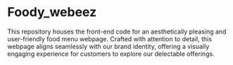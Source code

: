 # Foody_webeez
This repository houses the front-end code for an aesthetically pleasing and user-friendly food menu webpage. Crafted with attention to detail, this webpage aligns seamlessly with our brand identity, offering a visually engaging experience for customers to explore our delectable offerings.
